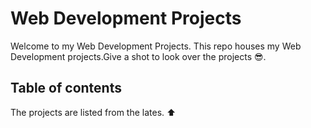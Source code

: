 # Web Development Projects

Welcome to my Web Development Projects. This repo houses my Web Development projects.Give a shot to look over the projects  :sunglasses:.

## Table of contents

The projects are listed from the lates. :arrow_up: